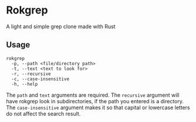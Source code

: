 # Rokgrep
A light and simple grep clone made with Rust

## Usage
```
rokgrep
  -p, --path <file/directory path>       
  -t, --text <text to look for>       
  -r, --recursive         
  -c, --case-insensitive  
  -h, --help
```
The `path` and `text` arguments are required.
The `recursive` argument will have rokgrep look in subdirectories, if the path you entered is a directory.
The `case-insensitive` argument makes it so that capital or lowercase letters do not affect the search result.
